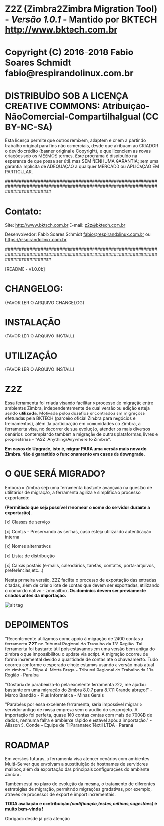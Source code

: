 # Z2Z (Zimbra2Zimbra Migration Tool) - _Versão 1.0.1_ - Mantido por BKTECH <http://www.bktech.com.br>
 
# Copyright (C) 2016-2018  Fabio Soares Schmidt <fabio@respirandolinux.com.br> 

# DISTRIBUÍDO SOB A LICENÇA CREATIVE COMMONS: Atribuição-NãoComercial-CompartilhaIgual (CC BY-NC-SA)

Esta licença permite que outros remixem, adaptem e criem a partir do trabalho original para fins não comerciais, desde que atribuam
ao CRIADOR o devido crédito (banner original e Copyright), e que licenciem as novas criações sob os MESMOS termos. Este programa é 
distribuído na esperança de que possa ser útil, mas SEM NENHUMA GARANTIA; sem uma garantia implícita de ADEQUAÇÃO a qualquer MERCADO ou 
APLICAÇÃO EM PARTICULAR.
 
#################################################################################################################################
 
# Contato:
 
 Site: <http://www.bktech.com.br>
 E-mail: <z2z@bktech.com.br>
 
 Desenvolvedor: Fabio Soares Schmidt <fabio@respirandolinux.com.br> ou <https://respirandolinux.com.br>

#################################################################################################################################
										
[README - v1.0.0b]
												
# CHANGELOG: 

 (FAVOR LER O ARQUIVO CHANGELOG)

# INSTALAÇÃO
 
 (FAVOR LER O ARQUIVO INSTALL)
 
# UTILIZAÇÃO
 
 (FAVOR LER O ARQUIVO INSTALL)
  
# Z2Z

Essa ferramenta foi criada visando facilitar o processo de migração entre ambientes Zimbra, independentemente de qual versão
ou edição esteja sendo **utilizada**. Motivada pelos desafios encontrados em migrações efetuadas pela BKTECH (parceiro oficial Zimbra para negócios e treinamentos), além da participação em comunidades do Zimbra, a ferramenta visa, no decorrer de sua evolução, atender os mais diversos cenários, contemplando também a migração de outras plataformas, livres e proprietárias - "A2Z: Anything/Anywhere to Zimbra".

**Em casos de Upgrade, isto é, migrar PARA uma versão mais nova do Zimbra. Não é garantido o funcionamento em casos de downgrade.**

# O QUE SERÁ MIGRADO?

Embora o Zimbra seja uma ferramenta bastante avançada na questão de utilitários de migração, a ferramenta agiliza e simplifica o processo, exportando:

**(Permitindo que seja possível renomear o nome do servidor durante a exportação)**.

[x] Classes de serviço

[x] Contas - Preservando as senhas, caso esteja utilizando autenticação interna

[x] Nomes alternativos

[x] Listas de distribuição

[x] Caixas postais (e-mails, calendários, tarefas, contatos, porta-arquivos, preferências,etc...)

Nesta primeira versão, Z2Z facilita o processo de exportação das entradas citadas, além de criar o lote de contas que devem ser exportadas, utilizando o comando nativo - zmmailbox. **Os domínios devem ser previamente criados antes da importação.**

![alt tag](https://respirandolinux.files.wordpress.com/2017/02/zimbrazimbratmp333z2z-master.jpg) 

# DEPOIMENTOS

"Recentemente utilizamos como apoio à migração de 2400 contas a ferramenta **Z2Z** no Tribunal Regional do Trabalho da 13ª Região. Tal ferramenta foi bastante útil pois estávamos em uma versão bem antiga do zimbra o que impossibilitou o update via script. A migração ocorreu de forma incremental devido a quantidade de contas até o chaveamento. Tudo ocorreu conforme o esperado e hoje estamos usando a versão mais atual do zimbra." - Filipe A. Motta Braga - Tribunal Regional do Trabalho da 13a. Região - Paraíba 

"Gostaria de parabeniza-lo pela excelente ferramenta z2z, me ajudou bastante em uma migração do Zimbra 8.0.7 para 8.7.11
Grande abraço!" - Marco Brandão - Plus Informática - Minas Gerais

"Parabéns por essa excelente ferramenta, seria impossível migrar o servidor antigo de nossa empresa sem o auxílio do seu projeto. A importação foi perfeita, quase 160 contas contas com mais de 700GB de dados, nenhuma falha e ambiente rápido e estável após a importação." - Alisson S. Conde – Equipe de TI Paranatex Têxtil LTDA - Paraná

# ROADMAP
 
Em versões futuras, a ferramenta visa atender cenários com ambientes Multi-Server que envolvam a substituição de hostnames de servidores mailbox, além da exportação das principais configurações do ambiente Zimbra.

Também está no plano de evolução da mesma, o tratamento de diferentes estratégias de migração, permitindo migrações gradativas, por exemplo, através  de processos de export e import incrementais. 
 
**TODA avaliação e contribuição _(codificação,testes,críticas,sugestões)_ é muito bem-vinda !**
 
Obrigado desde já pela atenção.
